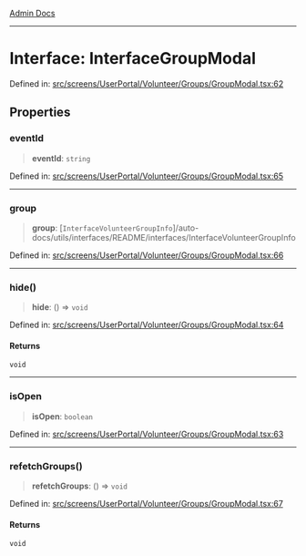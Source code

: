 [Admin Docs](/)

***

# Interface: InterfaceGroupModal

Defined in: [src/screens/UserPortal/Volunteer/Groups/GroupModal.tsx:62](https://github.com/PalisadoesFoundation/talawa-admin/blob/main/src/screens/UserPortal/Volunteer/Groups/GroupModal.tsx#L62)

## Properties

### eventId

> **eventId**: `string`

Defined in: [src/screens/UserPortal/Volunteer/Groups/GroupModal.tsx:65](https://github.com/PalisadoesFoundation/talawa-admin/blob/main/src/screens/UserPortal/Volunteer/Groups/GroupModal.tsx#L65)

***

### group

> **group**: [`InterfaceVolunteerGroupInfo`]/auto-docs/utils/interfaces/README/interfaces/InterfaceVolunteerGroupInfo

Defined in: [src/screens/UserPortal/Volunteer/Groups/GroupModal.tsx:66](https://github.com/PalisadoesFoundation/talawa-admin/blob/main/src/screens/UserPortal/Volunteer/Groups/GroupModal.tsx#L66)

***

### hide()

> **hide**: () => `void`

Defined in: [src/screens/UserPortal/Volunteer/Groups/GroupModal.tsx:64](https://github.com/PalisadoesFoundation/talawa-admin/blob/main/src/screens/UserPortal/Volunteer/Groups/GroupModal.tsx#L64)

#### Returns

`void`

***

### isOpen

> **isOpen**: `boolean`

Defined in: [src/screens/UserPortal/Volunteer/Groups/GroupModal.tsx:63](https://github.com/PalisadoesFoundation/talawa-admin/blob/main/src/screens/UserPortal/Volunteer/Groups/GroupModal.tsx#L63)

***

### refetchGroups()

> **refetchGroups**: () => `void`

Defined in: [src/screens/UserPortal/Volunteer/Groups/GroupModal.tsx:67](https://github.com/PalisadoesFoundation/talawa-admin/blob/main/src/screens/UserPortal/Volunteer/Groups/GroupModal.tsx#L67)

#### Returns

`void`
